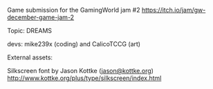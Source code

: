 Game submission for the GamingWorld jam #2
https://itch.io/jam/gw-december-game-jam-2

Topic: DREAMS

devs: mike239x (coding) and CalicoTCCG (art)


External assets:

Silkscreen font by Jason Kottke (jason@kottke.org)
http://www.kottke.org/plus/type/silkscreen/index.html